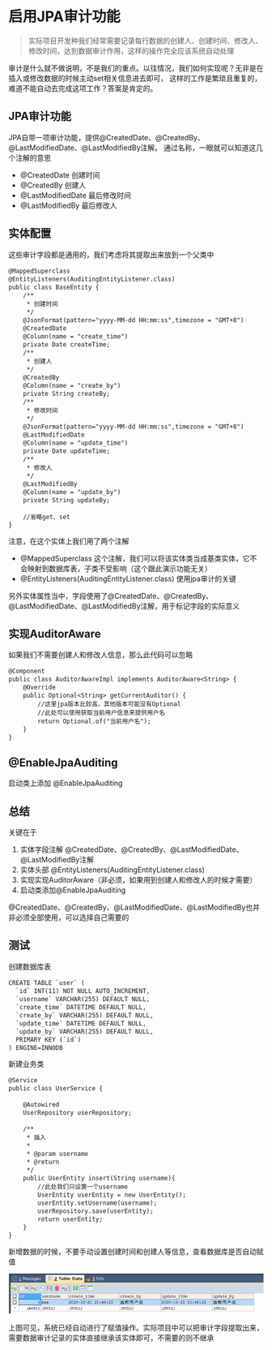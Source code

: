 # 启用JPA审计功能
> 实际项目开发种我们经常需要记录每行数据的创建人、创建时间、修改人、修改时间，达到数据审计作用，这样的操作完全应该系统自动处理

审计是什么就不做说明，不是我们的重点。以往情况，我们如何实现呢？无非是在插入或修改数据的时候主动set相关信息进去即可，
这样的工作是繁琐且重复的，难道不能自动去完成这项工作？答案是肯定的。

## JPA审计功能

JPA自带一项审计功能，提供@CreatedDate、@CreatedBy、@LastModifiedDate、@LastModifiedBy注解。
通过名称，一眼就可以知道这几个注解的意思
- @CreatedDate  创建时间
- @CreatedBy 创建人
- @LastModifiedDate 最后修改时间
- @LastModifiedBy 最后修改人

## 实体配置
这些审计字段都是通用的，我们考虑将其提取出来放到一个父类中
```
@MappedSuperclass
@EntityListeners(AuditingEntityListener.class)
public class BaseEntity {
    /**
     * 创建时间
     */
    @JsonFormat(pattern="yyyy-MM-dd HH:mm:ss",timezone = "GMT+8")
    @CreatedDate
    @Column(name = "create_time")
    private Date createTime;
    /**
     * 创建人
     */
    @CreatedBy
    @Column(name = "create_by")
    private String createBy;
    /**
     * 修改时间
     */
    @JsonFormat(pattern="yyyy-MM-dd HH:mm:ss",timezone = "GMT+8")
    @LastModifiedDate
    @Column(name = "update_time")
    private Date updateTime;
    /**
     * 修改人
     */
    @LastModifiedBy
    @Column(name = "update_by")
    private String updateBy;

    //省略get、set
}
```

注意，在这个实体上我们用了两个注解
- @MappedSuperclass 这个注解，我们可以将该实体类当成基类实体，它不会映射到数据库表，子类不受影响（这个跟此演示功能无关）
- @EntityListeners(AuditingEntityListener.class) 使用jpa审计的关键

另外实体属性当中，字段使用了@CreatedDate、@CreatedBy、@LastModifiedDate、@LastModifiedBy注解，用于标记字段的实际意义

## 实现AuditorAware
如果我们不需要创建人和修改人信息，那么此代码可以忽略
```
@Component
public class AuditorAwareImpl implements AuditorAware<String> {
    @Override
    public Optional<String> getCurrentAuditor() {
        //这里jpa版本比较高，其他版本可能没有Optional
        //此处可以使用获取当前用户信息来提供用户名
        return Optional.of("当前用户名");
    }
}
```
## @EnableJpaAuditing
启动类上添加 @EnableJpaAuditing

## 总结
关键在于
1. 实体字段注解 @CreatedDate、@CreatedBy、@LastModifiedDate、@LastModifiedBy注解
2. 实体头部 @EntityListeners(AuditingEntityListener.class)
3. 实现实现AuditorAware（非必须，如果用到创建人和修改人的时候才需要）
3. 启动类添加@EnableJpaAuditing

@CreatedDate、@CreatedBy、@LastModifiedDate、@LastModifiedBy也并非必须全部使用，可以选择自己需要的

## 测试
创建数据库表
```
CREATE TABLE `user` (
  `id` INT(11) NOT NULL AUTO_INCREMENT,
  `username` VARCHAR(255) DEFAULT NULL,
  `create_time` DATETIME DEFAULT NULL,
  `create_by` VARCHAR(255) DEFAULT NULL,
  `update_time` DATETIME DEFAULT NULL,
  `update_by` VARCHAR(255) DEFAULT NULL,
  PRIMARY KEY (`id`)
) ENGINE=INNODB
```
新建业务类
```
@Service
public class UserService {

    @Autowired
    UserRepository userRepository;

    /**
     * 插入
     *
     * @param username
     * @return
     */
    public UserEntity insert(String username){
        //此处我们只设置一个username
        UserEntity userEntity = new UserEntity();
        userEntity.setUsername(username);
        userRepository.save(userEntity);
        return userEntity;
    }
}
```
新增数据的时候，不要手动设置创建时间和创建人等信息，查看数据库是否自动赋值

![](../assets/img/springboot-jpa-audit-example-1.png)

上图可见，系统已经自动进行了赋值操作。实际项目中可以把审计字段提取出来，需要数据审计记录的实体直接继承该实体即可，不需要的则不继承


